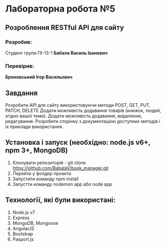 # Лабораторна робота №5

## Розроблення RESTful API для сайту

### Розробив:

Студент групи ПІ-13-1 **Бабала Василь Іванович**


### Перевірив:

**Броновський Ігор Васильович**


## Завдання

Розробити API для сайту використовуючи методи POST, GET, PUT, PATCH, DELETE
Додати можливість додавання товарів (книжок, людей, згідно вашої теми).
Додати можливість додавання, видалення, редагування.
Розробити сторінку з документацією доступних методів і їх приклади використання.

## Установка і запуск (необхідно: node.js v6+, npm 3+, MongoDB)
1. Клонувати репозиторій - git clone https://github.com/BabalaV/book_manager.git
2. Перейти у фолдер проекта
3. Запустити команду npm install
4. Запустти команду nodemon app або node app

## Технології, які були використані:
1. Node.js v7
2. Express
3. MongoDB, Mongoose
4. AngularJS
5. Bootstrap
6. Pasport.js
